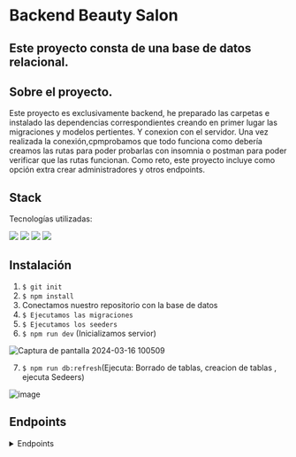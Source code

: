  # Backend Beauty Salon

 ## Este proyecto consta de una base de datos relacional.

 ## Sobre el proyecto.
 Este proyecto es exclusivamente backend, he preparado las carpetas e instalado las dependencias correspondientes creando en primer lugar las migraciones y modelos pertientes. Y conexion con el servidor.
 Una vez realizada la conexión,cpmprobamos que todo funciona como debería creamos las rutas para poder probarlas con insomnia o postman para poder verificar que las rutas funcionan. Como reto, este proyecto incluye como opción extra crear administradores y otros endpoints.

 ## Stack
Tecnologías utilizadas:

![](https://img.shields.io/badge/TypeScript-lightblue?logo=TypeScript) ![](https://img.shields.io/badge/insomnia-purple?logo=Insomnia) ![](https://img.shields.io/badge/node-green?logo=node.js) ![](https://img.shields.io/badge/npm-red?logo=npm)

## Instalación
1. `$ git init`
2. ` $ npm install `
3. Conectamos nuestro repositorio con la base de datos 
4. ``` $ Ejecutamos las migraciones ``` 
5. ``` $ Ejecutamos los seeders ``` 
6. ``` $ npm run dev ``` (Inicializamos servior)
 
![Captura de pantalla 2024-03-16 100509](https://github.com/AlbertoPueblas/studio-tatto/assets/154467649/d11f601b-f1ef-4a49-999b-5b73b8d1f71e)

7. ``` $ npm run db:refresh ```(Ejecuta: Borrado de tablas, creacion de tablas , ejecuta Sedeers)

![image](https://github.com/AlbertoPueblas/studio-tatto/assets/154467649/9c39fe46-79a3-4ccc-a2dc-03e9c7e9129e)

## Endpoints
<details>
<summary>Endpoints</summary>

# Register y Login

- AUTH
    - REGISTER

            POST http://localhost:3000/api/register
        body:
        ``` ts
            {
                "user": "Marci",
                "email": "marci@mail.com",
                "password": "pasword"
            }
        ```

    - LOGIN

            POST http://localhost:3000/api/login  
        body:
        ``` ts
            {
                "user": "Marci",
                "email": "marci@mail.com",
                "password": "pasword"
            }
        ```

# Admin Routes

-   GET ALL USER

        GET http://localhost:3000/api/user/allUsers

    user:
    ``` ts
		{
			"id": 1,
			"firstName": "Velma",
			"lastName": "Reichel",
			"email": "admin1@admin.com",
			"phone": "2070084891309958"
		},
		{
			"id": 2,
			"firstName": "Matilde",
			"lastName": "Bruen",
			"email": "artist1@manager.com",
			"phone": "1994909995998439"
		},
    ```
- GET USER BY ID
 
        GET http://localhost:3000/api/user/user/19  
    ``` ts
        {
	        "id": 19,
	        "firstName": "Elizabeth",
	        "lastName": "Predovic",
	        "email": "Reed82@yahoo.com",
	        "phone": "0022397941668727"
        }
    ```

- GET ALL APPOINTMENT

        GET http://localhost:3000/api/appointment/totalDates

    ``` ts
		{
			"id": 1,
			"appointmentDate": "2024-11-06T21:20:11.000Z",
			"userId": 42,
			"treatsmentId": 22,
			"stylistId": 11
		},
		{
			"id": 2,
			"appointmentDate": "2024-08-31T11:18:26.000Z",
			"userId": 49,
			"treatsmentId": 30,
			"stylistId": 10
		},
    ```

- GET APPOINTMENT BY ID

        GET http://localhost:3000/api/appointment/date/2

    ``` ts
		{
			"id": 2,
			"appointmentDate": "2024-08-31T11:18:26.000Z",
			"userId": 49,
			"treatsmentId": 30,
			"stylistId": 10
		},
    ```

- GET ALL TREATSMENT

        GET http://localhost:3000/api/treatsment/allTreatsment/

    ``` ts
		{
			"id": 1,
			"treatsment": "Demens.",
			"price": 41
		},
		{
			"id": 2,
			"treatsment": "Deduco copiose.",
			"price": 20
		},
    ```

- GET TREATSMENT BY ID

        GET http://localhost:3000/api/treatsment/Treatsment/2

    ``` ts
		{
			"id": 2,
			"treatsment": "Deduco copiose.",
			"price": 20
		},
    ```
- PUT TREATSMENT

        GET http://localhost:3000/api/treatsment/Treatsment/2

    ``` ts
		{
			"id": 2,
			"treatsment": "Deduco copiose.",
			"price": 20
		},
        //---------------------------------------------
        {
	        "message": "Treatsment updated"
        }
    ```
- GET ALL STYLIST

        GET http://localhost:3000/api/user/allStyilist

    ``` ts
        {
			"id": 2,
			"firstName": "Matilde",
			"lastName": "Bruen",
			"email": "artist1@manager.com",
			"phone": "1994909995998439"
		},
		{
			"id": 3,
			"firstName": "Rosemary",
			"lastName": "Rau",
			"email": "artist2@manager.com",
			"phone": "1948602372588048"
		},
    ```
- PUT RESTORE USER PROFILE  (isActive:false)-->(isActive:true)

        PUT http://localhost:3000/api/user/restore/101

    ``` ts
		{
			"id": 101,
			"firstName": "Rosa",
			"lastName": "Rau",
			"email": "rosa@mail.com",
			"phone": "1948602372588048"
		},
    ```
- DELETE USER PROFILE BY ID

        DELETE http://localhost:3000/api/user/permanentDell/101

    ``` ts
		{
			"id": 101,
			"firstName": "Rosa",
			"lastName": "Rau",
			"email": "rosa@mail.com",
			"phone": "1948602372588048"
		},
        //-----------------------------------------------------
        {
	        "message": "User has been deleted"
        }
    ```
- DELETE TREATSMENT BY ID

        DELETE http://localhost:3000/api/treatsment/dellTreatsment/32

    ``` ts
        {
	        "message": "Treatsment deleted"
        }
    ```

# User Routes.

- CREATE APPOINTMENT

        POST http://localhost:3000/api/appointment/create
    ``` ts
        {
            "appointmentDate":"2024-12-31T23:00:00.000Z",
	        "treatsmentId": 10,
	        "stylistId":2,
	        "userId":103
        }
        //----------------------------------------------------
        {
        	"message": "Appointment created"
        }
    ```
- CREATE TREATSMENT

        POST http://localhost:3000/api/treatsment/newTreatsment
    ``` ts
        {
            "treatsment": "uñas mate",
	        "price":20
        }
        //----------------------------------------------------
        {
        	"message": "Treatsment created"
        }
    ```
- GET ME PROFILE

        GET http://localhost:3000/api/user/profile

    ``` ts
		{
        	"id": 97,
        	"firstName": "Hillard",
        	"lastName": "Halvorson",
        	"email": "Maribel_McCullough77@hotmail.com",
        	"phone": "5899619519110805"
		},
    ```
- GET ME APPOINTMENT

        GET http://localhost:3000/api/user/appointment

    ``` ts
		{
        		"id": 97,
	            "firstName": "Hillard",
	            "lastName": "Halvorson",
	            "email": "Maribel_McCullough77@hotmail.com",
	            "phone": "5899619519110805",
	            "clientDates": [
		{
			"id": 83,
			"appointmentDate": "2025-04-15T19:18:04.000Z",
			"userId": 97,
			"treatsmentId": 6,
			"stylistId": 2
		},
		{
			"id": 87,
			"appointmentDate": "2024-05-21T14:22:50.000Z",
			"userId": 97,
			"treatsmentId": 29,
			"stylistId": 9
		}
	]
    }
    ```
- PUT ME PROFILE

        PUT http://localhost:3000/api/user/putProfile

    ``` ts
	{
		"id": 97,
        "firstName": "Hillard",
        "lastName": "Halvorson",
        "email": "Maribel_McCullough77@hotmail.com",
        "phone": "5899619519110805",
    }
    //---------------------------------------------------
    {
	    "message": "User has been updated"
    }
    ```
- PUT ME APPOINTMENT

        PUT http://localhost:3000/api/user/putProfile

    ``` ts
	{
        "appointmentDate": "2024-05-14T19:30",
        "id":101,
        "treatsmentId":3,
        "stylistId": 3,
        "userId": 103
    }
    //---------------------------------------------------
    {
	    "message": "Date has been updated"
    }
    ```
- PUT DELETE APPOINTMENT (isActive:true)-->(isActive:false)

    PUT http://localhost:3000/api/user/delete

 ```ts
    {
	"message": "User has been deactivated"
    }
 ```

- DELETE APPOINTMENT BY ID

        DELETE http://localhost:3000/api/appointment/deleteAppointment
```ts
    {
	"message": "Appointment has been deleted"
    }
```




## Contribuciones
Las sugerencias y aportaciones son siempre bienvenidas.  

Puedes hacerlo de dos maneras:

1. Abriendo una issue
2. Crea un fork del repositorio
    - Crea una nueva rama  
        ```
        $ git checkout -b feature/nombreUsuario-mejora
        ```
    - Haz un commit con tus cambios 
        ```
        $ git commit -m 'feat: mejora X cosa'
        ```
    - Haz push a la rama 
        ```
        $ git push origin feature/nombreUsuario-mejora
        ```
    - Abre una solicitud de Pull Request

## Licencia
Este proyecto se encuentra bajo licencia de "Alberto Pueblas"

## Webgrafia:
Para conseguir adquirir mas conocimientos he recopilado información de:
- webs
- link a documentacion de librerias externas
